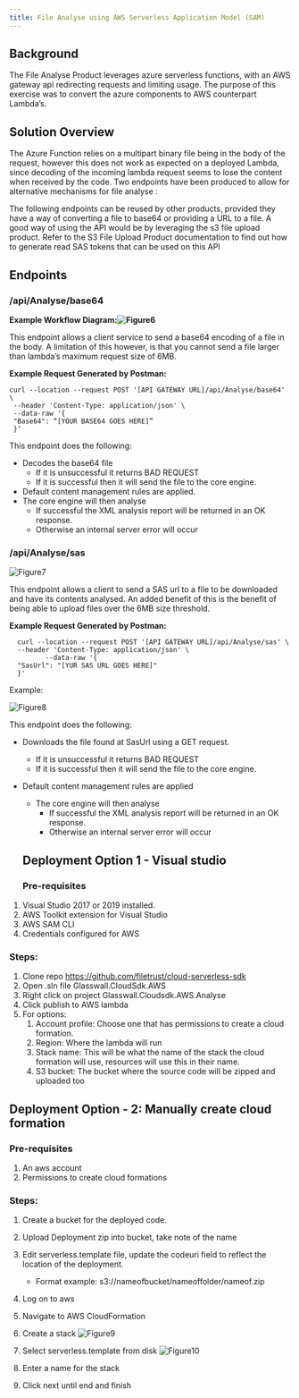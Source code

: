 ```yaml
---
title: File Analyse using AWS Serverless Application Model (SAM)
---
```


## Background

The File Analyse Product leverages azure serverless functions, with an AWS gateway api
redirecting requests and limiting usage. The purpose of this exercise was to convert the
azure components to AWS counterpart Lambda’s.

## Solution Overview

The Azure Function relies on a multipart binary file being in the body of the request, however
this does not work as expected on a deployed Lambda, since decoding of the incoming
lambda request seems to lose the content when received by the code. Two endpoints have
been produced to allow for alternative mechanisms for file analyse :

The following endpoints can be reused by other products, provided they have a way of
converting a file to base64 or providing a URL to a file. A good way of using the API would
be by leveraging the s3 file upload product. Refer to the S3 File Upload Product
documentation to find out how to generate read SAS tokens that can be used on this API

## Endpoints

### /api/Analyse/base64

**Example Workflow Diagram:![Figure6](/img/docs/guides/Figure6.png)**

  This endpoint allows a client service to send a base64 encoding of a file in the body. A
  limitation of this however, is that you cannot send a file larger than lambda’s maximum
  request size of 6MB.

  **Example Request Generated by Postman:**

 ```
 curl --location --request POST '[API GATEWAY URL]/api/Analyse/base64' \
  --header 'Content-Type: application/json' \
  --data-raw '{
  "Base64": “[YOUR BASE64 GOES HERE]”
  }’
  ```

  This endpoint does the following:
- Decodes the base64 file
  - If it is unsuccessful it returns BAD REQUEST
  - If it is successful then it will send the file to the core engine.
- Default content management rules are applied.
- The core engine will then analyse
  - If successful the XML analysis report will be returned in an OK response.
  - Otherwise an internal server error will occur
  
### /api/Analyse/sas
  
  ![Figure7](/img/docs/guides/Figure7.png)

  This endpoint allows a client to send a SAS url to a file to be downloaded and have its
  contents analysed. An added benefit of this is the benefit of being able to upload files over
  the 6MB size threshold.

  **Example Request Generated by Postman:**
```
  curl --location --request POST '[API GATEWAY URL]/api/Analyse/sas' \
  --header 'Content-Type: application/json' \
         --data-raw '{
  "SasUrl": "[YUR SAS URL GOES HERE]"
  }'
  ```
  Example:

  ![Figure8](/img/docs/guides/Figure8.png)

  This endpoint does the following:
- Downloads the file found at SasUrl using a GET request.
  - If it is unsuccessful it returns BAD REQUEST
  - If it is successful then it will send the file to the core engine.

- Default content management rules are applied
  - The core engine will then analyse
    - If successful the XML analysis report will be returned in an OK response.
    - Otherwise an internal server error will occur
 

  ## Deployment Option 1 - Visual studio

  ### Pre-requisites
1. Visual Studio 2017 or 2019 installed.
1. AWS Toolkit extension for Visual Studio
1. AWS SAM CLI
1. Credentials configured for AWS

### Steps:

1. Clone repo https://github.com/filetrust/cloud-serverless-sdk
1. Open .sln file Glasswall.CloudSdk.AWS
1. Right click on project Glasswall.Cloudsdk.AWS.Analyse
1. Click publish to AWS lambda
1. For options:
   1. Account profile: Choose one that has permissions to create a cloud formation.
   1. Region: Where the lambda will run
   1. Stack name: This will be what the name of the stack the cloud formation will
   use, resources will use this in their name.
   1. S3 bucket: The bucket where the source code will be zipped and uploaded
   too


## Deployment Option - 2: Manually create cloud formation

### Pre-requisites

1. An aws account
1. Permissions to create cloud formations

### Steps:

1. Create a bucket for the deployed code.
1. Upload Deployment zip into bucket, take note of the name
1. Edit serverless.template file, update the codeuri field to reflect the location of the
   deployment.
   - Format example: s3://nameofbucket/nameoffolder/nameof.zip
1. Log on to aws
1. Navigate to AWS CloudFormation
1. Create a stack
   ![Figure9](/img/docs/guides/Figure9.png)

1. Select serverless.template from disk
   ![Figure10](/img/docs/guides/Figure10.png)

1. Enter a name for the stack
1. Click next until end and finish

